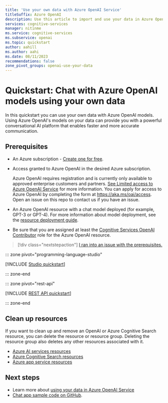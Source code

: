 ```yaml
---
title: 'Use your own data with Azure OpenAI Service'
titleSuffix: Azure OpenAI
description: Use this article to import and use your data in Azure OpenAI.
services: cognitive-services
manager: nitinme
ms.service: cognitive-services
ms.subservice: openai
ms.topic: quickstart
author: aahill
ms.author: aahi
ms.date: 08/11/2023
recommendations: false
zone_pivot_groups: openai-use-your-data
---
```


# Quickstart: Chat with Azure OpenAI models using your own data

In this quickstart you can use your own data with Azure OpenAI models. Using Azure OpenAI's models on your data can provide you with a powerful conversational AI platform that enables faster and more accurate communication.

## Prerequisites

- An Azure subscription - <a href="https://azure.microsoft.com/free/cognitive-services" target="_blank">Create one for free</a>.
- Access granted to Azure OpenAI in the desired Azure subscription.

    Azure OpenAI requires registration and is currently only available to approved enterprise customers and partners. [See Limited access to Azure OpenAI Service](/legal/cognitive-services/openai/limited-access?context=/azure/ai-services/openai/context/context) for more information. You can apply for access to Azure OpenAI by completing the form at <a href="https://aka.ms/oai/access" target="_blank">https://aka.ms/oai/access</a>. Open an issue on this repo to contact us if you have an issue.

- An Azure OpenAI resource with a chat model deployed (for example, GPT-3 or GPT-4). For more information about model deployment, see the [resource deployment guide](./how-to/create-resource.md).
- Be sure that you are assigned at least the [Cognitive Services OpenAI Contributor](/azure/role-based-access-control/built-in-roles#cognitive-services-openai-contributor) role for the Azure OpenAI resource. 


> [!div class="nextstepaction"]
> [I ran into an issue with the prerequisites.](https://microsoft.qualtrics.com/jfe/form/SV_0Cl5zkG3CnDjq6O?PLanguage=OVERVIEW&Pillar=AOAI&Product=ownData&Page=quickstart&Section=Prerequisites)

::: zone pivot="programming-language-studio"

[!INCLUDE [Studio quickstart](includes/use-your-data-studio.md)]

::: zone-end

::: zone pivot="rest-api"

[!INCLUDE [REST API quickstart](includes/use-your-data-rest.md)]

::: zone-end


## Clean up resources

If you want to clean up and remove an OpenAI or Azure Cognitive Search resource, you can delete the resource or resource group. Deleting the resource group also deletes any other resources associated with it.

- [Azure AI services resources](../multi-service-resource.md?pivots=azportal#clean-up-resources)
- [Azure Cognitive Search resources](/azure/search/search-get-started-portal#clean-up-resources)
- [Azure app service resources](/azure/app-service/quickstart-dotnetcore?pivots=development-environment-vs#clean-up-resources)

## Next steps
- Learn more about [using your data in Azure OpenAI Service](./concepts/use-your-data.md)
- [Chat app sample code on GitHub](https://go.microsoft.com/fwlink/?linkid=2244395).
